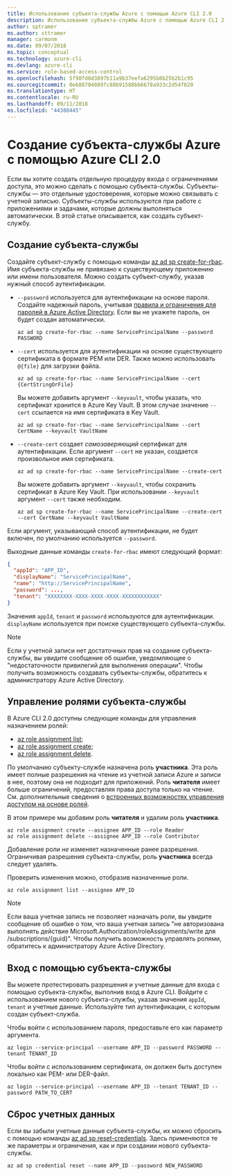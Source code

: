 ```yaml
---
title: Использование субъекта-службы Azure с помощью Azure CLI 2.0
description: Использование субъекта-службы Azure с помощью Azure CLI 2.0
author: sptramer
ms.author: sttramer
manager: carmonm
ms.date: 09/07/2018
ms.topic: conceptual
ms.technology: azure-cli
ms.devlang: azure-cli
ms.service: role-based-access-control
ms.openlocfilehash: 5f98fd8d3897b11a9b37eefa6295b8b25b2b1c95
ms.sourcegitcommit: 0e688704889fc88b91588bb6678a933c2d54f020
ms.translationtype: HT
ms.contentlocale: ru-RU
ms.lasthandoff: 09/11/2018
ms.locfileid: "44388445"
---
```

# <a name="create-an-azure-service-principal-with-azure-cli-20"></a>Создание субъекта-службы Azure с помощью Azure CLI 2.0

Если вы хотите создать отдельную процедуру входа с ограничениями доступа, это можно сделать с помощью субъекта-службы. Субъекты-службы — это отдельные удостоверения, которые можно связывать с учетной записью. Субъекты-службы используются при работе с приложениями и задачами, которые должны выполняться автоматически. В этой статье описывается, как создать субъект-службу.

## <a name="create-the-service-principal"></a>Создание субъекта-службы

Создайте субъект-службу с помощью команды [az ad sp create-for-rbac](/cli/azure/ad/sp#az-ad-sp-create-for-rbac). Имя субъекта-службы не привязано к существующему приложению или имени пользователя. Можно создать субъект-службу, указав нужный способ аутентификации.

* `--password` используется для аутентификации на основе пароля. Создайте надежный пароль, учитывая [правила и ограничения для паролей в Azure Active Directory](/azure/active-directory/active-directory-passwords-policy). Если вы не укажете пароль, он будет создан автоматически.

  ```azurecli-interactive
  az ad sp create-for-rbac --name ServicePrincipalName --password PASSWORD
  ```

* `--cert` используется для аутентификации на основе существующего сертификата в формате PEM или DER. Также можно использовать `@{file}` для загрузки файла.

  ```azurecli-interactive
  az ad sp create-for-rbac --name ServicePrincipalName --cert {CertStringOrFile}
  ```

  Вы можете добавить аргумент `--keyvault`, чтобы указать, что сертификат хранится в Azure Key Vault. В этом случае значение `--cert` ссылается на имя сертификата в Key Vault.

  ```azurecli-interactive
  az ad sp create-for-rbac --name ServicePrincipalName --cert CertName --keyvault VaultName
  ```

* `--create-cert` создает _самозаверяющий_ сертификат для аутентификации. Если аргумент `--cert` не указан, создается произвольное имя сертификата.

  ```azurecli-interactive
  az ad sp create-for-rbac --name ServicePrincipalName --create-cert
  ```

  Вы можете добавить аргумент `--keyvault`, чтобы сохранить сертификат в Azure Key Vault. При использовании `--keyvault` аргумент `--cert` также необходим.

  ```azurecli-interactive
  az ad sp create-for-rbac --name ServicePrincipalName --create-cert --cert CertName --keyvault VaultName
  ```

Если аргумент, указывающий способ аутентификации, не будет включен, по умолчанию используется `--password`.

Выходные данные команды `create-for-rbac` имеют следующий формат:

```json
{
  "appId": "APP_ID",
  "displayName": "ServicePrincipalName",
  "name": "http://ServicePrincipalName",
  "password": ...,
  "tenant": "XXXXXXXX-XXXX-XXXX-XXXX-XXXXXXXXXXXX"
}
```

Значения `appId`, `tenant` и `password` используются для аутентификации. `displayName` используется при поиске существующего субъекта-службы.

> [!NOTE]
> Если у учетной записи нет достаточных прав на создание субъекта-службы, вы увидите сообщение об ошибке, уведомляющее о "недостаточности привилегий для выполнения операции". Чтобы получить возможность создавать субъекты-службы, обратитесь к администратору Azure Active Directory.

## <a name="manage-service-principal-roles"></a>Управление ролями субъекта-службы

В Azure CLI 2.0 доступны следующие команды для управления назначением ролей:

* [az role assignment list](/cli/azure/role/assignment#az-role-assignment-list);
* [az role assignment create](/cli/azure/role/assignment#az-role-assignment-create);
* [az role assignment delete](/cli/azure/role/assignment#az-role-assignment-delete).

По умолчанию субъекту-службе назначена роль **участника**. Эта роль имеет полные разрешения на чтение из учетной записи Azure и записи в нее, поэтому она не подходит для приложений. Роль **читателя** имеет больше ограничений, предоставляя права доступа только на чтение.  См. дополнительные сведения о [встроенных возможностях управления доступом на основе ролей](/azure/active-directory/role-based-access-built-in-roles).

В этом примере мы добавим роль **читателя** и удалим роль **участника**.

```azurecli-interactive
az role assignment create --assignee APP_ID --role Reader
az role assignment delete --assignee APP_ID --role Contributor
```

Добавление роли _не_ изменяет назначенные ранее разрешения. Ограничивая разрешения субъекта-службы, роль __участника__ всегда следует удалять.

Проверить изменения можно, отобразив назначенные роли.

```azurecli-interactive
az role assignment list --assignee APP_ID
```

> [!NOTE]
> Если ваша учетная запись не позволяет назначать роли, вы увидите сообщение об ошибке о том, что ваша учетная запись "не авторизована выполнять действие Microsoft.Authorization/roleAssignments/write для /subscriptions/{guid}". Чтобы получить возможность управлять ролями, обратитесь к администратору Azure Active Directory.

## <a name="sign-in-using-the-service-principal"></a>Вход с помощью субъекта-службы

Вы можете протестировать разрешения и учетные данные для входа с помощью субъекта-службы, выполнив вход в Azure CLI. Войдите с использованием нового субъекта-службы, указав значения `appId`, `tenant` и учетные данные. Используйте тип аутентификации, с которым создан субъект-служба.

Чтобы войти с использованием пароля, предоставьте его как параметр аргумента.

```azurecli-interactive
az login --service-principal --username APP_ID --password PASSWORD --tenant TENANT_ID
```

Чтобы войти с использованием сертификата, он должен быть доступен локально как PEM- или DER-файл.

```azurecli-interactive
az login --service-principal --username APP_ID --tenant TENANT_ID --password PATH_TO_CERT
```

## <a name="reset-credentials"></a>Сброс учетных данных

Если вы забыли учетные данные субъекта-службы, их можно сбросить с помощью команды [az ad sp reset-credentials](/cli/azure/ad/sp/credential#az-ad-sp-credential-reset). Здесь применяются те же параметры и ограничения, как и при создании нового субъекта-службы.

```azurecli-interactive
az ad sp credential reset --name APP_ID --password NEW_PASSWORD
```
